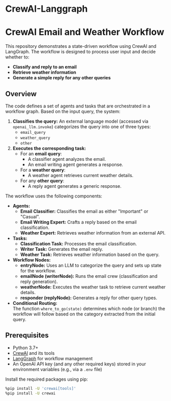 # CrewAI-Langgraph
# CrewAI Email and Weather Workflow

This repository demonstrates a state-driven workflow using CrewAI and LangGraph. The workflow is designed to process user input and decide whether to:
- **Classify and reply to an email**
- **Retrieve weather information**
- **Generate a simple reply for any other queries**

## Overview

The code defines a set of agents and tasks that are orchestrated in a workflow graph. Based on the input query, the system:
1. **Classifies the query:** An external language model (accessed via `openai_llm.invoke`) categorizes the query into one of three types:
   - `email_query`
   - `weather_query`
   - `other`
2. **Executes the corresponding task:**
   - For an **email query**:
     - A classifier agent analyzes the email.
     - An email writing agent generates a response.
   - For a **weather query**:
     - A weather agent retrieves current weather details.
   - For any **other query**:
     - A reply agent generates a generic response.

The workflow uses the following components:
- **Agents:**  
  - **Email Classifier:** Classifies the email as either "Important" or "Casual".  
  - **Email Writing Expert:** Crafts a reply based on the email classification.  
  - **Weather Expert:** Retrieves weather information from an external API.
- **Tasks:**  
  - **Classification Task:** Processes the email classification.  
  - **Writer Task:** Generates the email reply.  
  - **Weather Task:** Retrieves weather information based on the query.
- **Workflow Nodes:**  
  - **entryNode:** Uses an LLM to categorize the query and sets up state for the workflow.  
  - **emailNode (writerNode):** Runs the email crew (classification and reply generation).  
  - **weatherNode:** Executes the weather task to retrieve current weather details.  
  - **responder (replyNode):** Generates a reply for other query types.
- **Conditional Routing:**  
  The function `where_to_go(state)` determines which node (or branch) the workflow will follow based on the category extracted from the initial query.

## Prerequisites

- Python 3.7+
- [CrewAI](https://github.com/crewai-ai/crewai) and its tools
- [LangGraph](https://github.com/langgraph/langgraph) for workflow management
- An OpenAI API key (and any other required keys) stored in your environment variables (e.g., via a `.env` file)

Install the required packages using pip:

```bash
%pip install -U 'crewai[tools]'
%pip install -U crewai

